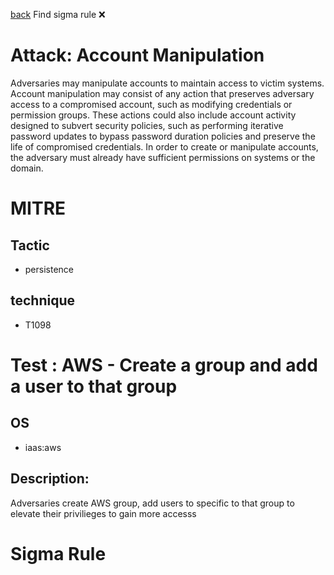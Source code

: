 
[back](../index.md)
Find sigma rule :x: 

# Attack: Account Manipulation 

Adversaries may manipulate accounts to maintain access to victim systems. Account manipulation may consist of any action that preserves adversary access to a compromised account, such as modifying credentials or permission groups. These actions could also include account activity designed to subvert security policies, such as performing iterative password updates to bypass password duration policies and preserve the life of compromised credentials. In order to create or manipulate accounts, the adversary must already have sufficient permissions on systems or the domain.

# MITRE
## Tactic
  - persistence


## technique
  - T1098


# Test : AWS - Create a group and add a user to that group
## OS
  - iaas:aws


## Description:
Adversaries create AWS group, add users to specific to that group to elevate their privilieges to gain more accesss


# Sigma Rule


